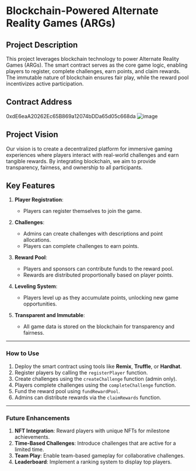 # Blockchain-Powered Alternate Reality Games (ARGs)

## Project Description
This project leverages blockchain technology to power Alternate Reality Games (ARGs). The smart contract serves as the core game logic, enabling players to register, complete challenges, earn points, and claim rewards. The immutable nature of blockchain ensures fair play, while the reward pool incentivizes active participation.

## Contract Address
0xdE6eaA20262Ec65B869a12074bDDa65d05c668da
![image](https://github.com/user-attachments/assets/0bd1cc21-ec25-4a3f-8ee8-c9810af90b69)


## Project Vision
Our vision is to create a decentralized platform for immersive gaming experiences where players interact with real-world challenges and earn tangible rewards. By integrating blockchain, we aim to provide transparency, fairness, and ownership to all participants.

## Key Features
1. **Player Registration**:
   - Players can register themselves to join the game.

2. **Challenges**:
   - Admins can create challenges with descriptions and point allocations.
   - Players can complete challenges to earn points.

3. **Reward Pool**:
   - Players and sponsors can contribute funds to the reward pool.
   - Rewards are distributed proportionally based on player points.

4. **Leveling System**:
   - Players level up as they accumulate points, unlocking new game opportunities.

5. **Transparent and Immutable**:
   - All game data is stored on the blockchain for transparency and fairness.

---

### How to Use
1. Deploy the smart contract using tools like **Remix**, **Truffle**, or **Hardhat**.
2. Register players by calling the `registerPlayer` function.
3. Create challenges using the `createChallenge` function (admin only).
4. Players complete challenges using the `completeChallenge` function.
5. Fund the reward pool using `fundRewardPool`.
6. Admins can distribute rewards via the `claimRewards` function.

---

### Future Enhancements
1. **NFT Integration**: Reward players with unique NFTs for milestone achievements.
2. **Time-Based Challenges**: Introduce challenges that are active for a limited time.
3. **Team Play**: Enable team-based gameplay for collaborative challenges.
4. **Leaderboard**: Implement a ranking system to display top players.


